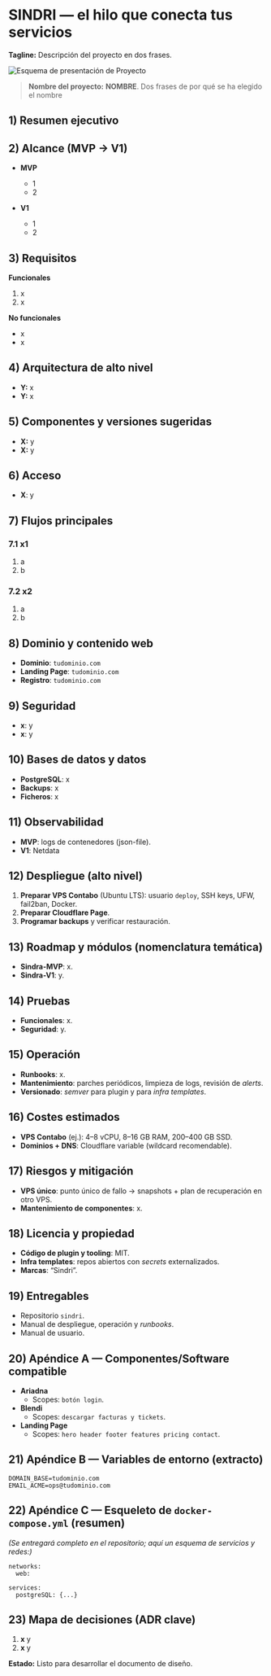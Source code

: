 # SINDRI — el hilo que conecta tus servicios

**Tagline:** Descripción del proyecto en dos frases.

![Esquema de presentación de Proyecto](/_media/presentacion.png)

> **Nombre del proyecto:** **NOMBRE**. Dos frases de por qué se ha elegido el nombre

## 1) Resumen ejecutivo

## 2) Alcance (MVP → V1)
- **MVP**
  - 1
  - 2

- **V1**
  - 1
  - 2

## 3) Requisitos
**Funcionales**
1. x
2. x

**No funcionales**
- x
- x

## 4) Arquitectura de alto nivel
- **Y:** x
- **Y:** x

## 5) Componentes y versiones sugeridas
- **X:** y
- **X:** y

## 6) Acceso
- **X**: y

## 7) Flujos principales
### 7.1 x1
1. a
2. b

### 7.2 x2
1. a
2. b

## 8) Dominio y contenido web
- **Dominio**: `tudominio.com`
- **Landing Page**: `tudominio.com`
- **Registro**: `tudominio.com`

## 9) Seguridad
- **x**: y  
- **x**: y

## 10) Bases de datos y datos
- **PostgreSQL**: x  
- **Backups**: x
- **Ficheros**: x

## 11) Observabilidad
- **MVP**: logs de contenedores (json-file).  
- **V1**: Netdata

## 12) Despliegue (alto nivel)
1. **Preparar VPS Contabo** (Ubuntu LTS): usuario `deploy`, SSH keys, UFW, fail2ban, Docker.  
2. **Preparar Cloudflare Page**.  
3. **Programar backups** y verificar restauración.

## 13) Roadmap y módulos (nomenclatura temática)
- **Sindra-MVP**: x.  
- **Sindra-V1**: y.

## 14) Pruebas
- **Funcionales**: x.  
- **Seguridad**: y.

## 15) Operación
- **Runbooks**: x.  
- **Mantenimiento**: parches periódicos, limpieza de logs, revisión de *alerts*.  
- **Versionado**: *semver* para plugin y para *infra templates*.

## 16) Costes estimados
- **VPS Contabo** (ej.): 4–8 vCPU, 8–16 GB RAM, 200–400 GB SSD.  
- **Dominios + DNS**: Cloudflare variable (wildcard recomendable).

## 17) Riesgos y mitigación
- **VPS único**: punto único de fallo → snapshots + plan de recuperación en otro VPS.
- **Mantenimiento de componentes**: x.

## 18) Licencia y propiedad
- **Código de plugin y tooling**: MIT.  
- **Infra templates**: repos abiertos con *secrets* externalizados.  
- **Marcas**: “Sindri”.

## 19) Entregables
- Repositorio `sindri`.  
- Manual de despliegue, operación y *runbooks*.  
- Manual de usuario.

## 20) Apéndice A — Componentes/Software compatible
- **Ariadna**
  - Scopes: `botón login`.
- **Blendi**
  - Scopes: `descargar facturas y tickets`.
- **Landing Page**
  - Scopes: `hero header footer features pricing contact`.

## 21) Apéndice B — Variables de entorno (extracto)
```
DOMAIN_BASE=tudominio.com
EMAIL_ACME=ops@tudominio.com
```

## 22) Apéndice C — Esqueleto de `docker-compose.yml` (resumen)
*(Se entregará completo en el repositorio; aquí un esquema de servicios y redes:)*
```
networks:
  web:

services:
  postgreSQL: {...}
```

## 23) Mapa de decisiones (ADR clave)
1. **x** y  
1. **x** y

**Estado:** Listo para desarrollar el documento de diseño.
